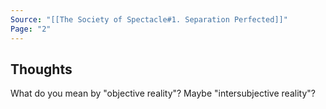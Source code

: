 ```yaml
---
Source: "[[The Society of Spectacle#1. Separation Perfected]]"
Page: "2"
---
```

## Thoughts
What do you mean by "objective reality"? Maybe "intersubjective reality"?